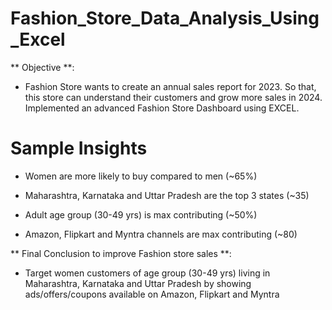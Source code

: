 # Fashion_Store_Data_Analysis_Using_Excel
** Objective **:<br>
- Fashion Store wants to create an annual sales report for 2023. So that, this store can understand their customers and grow more sales in 2024. Implemented an advanced Fashion Store Dashboard using EXCEL.<br>

# Sample Insights<br>
- Women are more likely to buy compared to men (~65%)<br>

- Maharashtra, Karnataka and Uttar Pradesh are the top 3 states (~35)<br>

- Adult age group (30-49 yrs) is max contributing (~50%)<br>

- Amazon, Flipkart and Myntra channels are max contributing (~80)<br>

** Final Conclusion to improve Fashion store sales **:<br>
- Target women customers of age group (30-49 yrs) living in Maharashtra, Karnataka and Uttar Pradesh by showing ads/offers/coupons available on Amazon, Flipkart and Myntra

